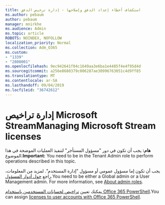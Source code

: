 ```yaml
---
title: استكشاف أخطاء إعداد الدفق وإصلاحها - إدارة ترخيص الدفق
ms.author: pebaum
author: pebaum
manager: mnirkhe
ms.audience: Admin
ms.topic: article
ROBOTS: NOINDEX, NOFOLLOW
localization_priority: Normal
ms.collection: Adm_O365
ms.custom:
- "1339"
- "2800001"
ms.openlocfilehash: 9ec942641f04c1649aa3e6ba1e4485f4e4f95d4d
ms.sourcegitcommit: a256e8680379c006287ae30996763051c4d9ff85
ms.translationtype: MT
ms.contentlocale: ar-SA
ms.lasthandoff: 09/04/2019
ms.locfileid: "36742612"
---
```

# <a name="managing-microsoft-stream-licenses"></a><span data-ttu-id="a331d-102">إدارة تراخيص Microsoft Stream</span><span class="sxs-lookup"><span data-stu-id="a331d-102">Managing Microsoft Stream licenses</span></span>

<span data-ttu-id="a331d-103">**هام:** يجب أن تكون في دور "مسؤول المستأجر" لتنفيذ العمليات الموضحة في هذا الموضوع.</span><span class="sxs-lookup"><span data-stu-id="a331d-103">**Important:** You need to be in the Tenant Admin role to perform operations described in this topic.</span></span>

<span data-ttu-id="a331d-104">يجب أن تكون إما مسؤول عمومي أو مسؤول "إدارة المستخدم". لمزيد من المعلومات، راجع [حول أدوار المسؤول](https://docs.microsoft.com/office365/admin/add-users/about-admin-roles).</span><span class="sxs-lookup"><span data-stu-id="a331d-104">You need to be either a Global admin or a User Management admin. For more information, see [About admin roles](https://docs.microsoft.com/office365/admin/add-users/about-admin-roles).</span></span>

<span data-ttu-id="a331d-105">يمكنك تعيين [تراخيص لحسابات المستخدمين باستخدام Office 365 PowerShell](https://go.microsoft.com/fwlink/p/?linkid=850410).</span><span class="sxs-lookup"><span data-stu-id="a331d-105">You can assign [licenses to user accounts with Office 365 PowerShell](https://go.microsoft.com/fwlink/p/?linkid=850410).</span></span>
